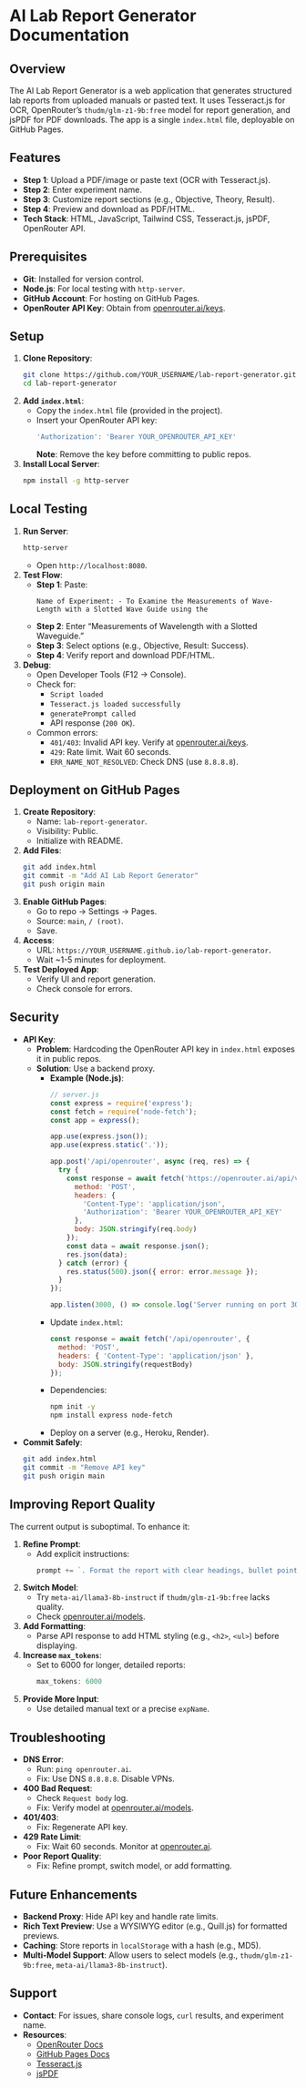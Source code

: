 # AI Lab Report Generator Documentation

## Overview
The AI Lab Report Generator is a web application that generates structured lab reports from uploaded manuals or pasted text. It uses Tesseract.js for OCR, OpenRouter’s `thudm/glm-z1-9b:free` model for report generation, and jsPDF for PDF downloads. The app is a single `index.html` file, deployable on GitHub Pages.

## Features
- **Step 1**: Upload a PDF/image or paste text (OCR with Tesseract.js).
- **Step 2**: Enter experiment name.
- **Step 3**: Customize report sections (e.g., Objective, Theory, Result).
- **Step 4**: Preview and download as PDF/HTML.
- **Tech Stack**: HTML, JavaScript, Tailwind CSS, Tesseract.js, jsPDF, OpenRouter API.

## Prerequisites
- **Git**: Installed for version control.
- **Node.js**: For local testing with `http-server`.
- **GitHub Account**: For hosting on GitHub Pages.
- **OpenRouter API Key**: Obtain from [openrouter.ai/keys](https://openrouter.ai/keys).

## Setup
1. **Clone Repository**:
   ```bash
   git clone https://github.com/YOUR_USERNAME/lab-report-generator.git
   cd lab-report-generator
   ```
2. **Add `index.html`**:
   - Copy the `index.html` file (provided in the project).
   - Insert your OpenRouter API key:
     ```javascript
     'Authorization': 'Bearer YOUR_OPENROUTER_API_KEY'
     ```
     **Note**: Remove the key before committing to public repos.
3. **Install Local Server**:
   ```bash
   npm install -g http-server
   ```

## Local Testing
1. **Run Server**:
   ```bash
   http-server
   ```
   - Open `http://localhost:8080`.
2. **Test Flow**:
   - **Step 1**: Paste:
     ```
     Name of Experiment: - To Examine the Measurements of Wave-Length with a Slotted Wave Guide using the
     ```
   - **Step 2**: Enter “Measurements of Wavelength with a Slotted Waveguide.”
   - **Step 3**: Select options (e.g., Objective, Result: Success).
   - **Step 4**: Verify report and download PDF/HTML.
3. **Debug**:
   - Open Developer Tools (F12 → Console).
   - Check for:
     - `Script loaded`
     - `Tesseract.js loaded successfully`
     - `generatePrompt called`
     - API response (`200 OK`).
   - Common errors:
     - `401/403`: Invalid API key. Verify at [openrouter.ai/keys](https://openrouter.ai/keys).
     - `429`: Rate limit. Wait 60 seconds.
     - `ERR_NAME_NOT_RESOLVED`: Check DNS (use `8.8.8.8`).

## Deployment on GitHub Pages
1. **Create Repository**:
   - Name: `lab-report-generator`.
   - Visibility: Public.
   - Initialize with README.
2. **Add Files**:
   ```bash
   git add index.html
   git commit -m "Add AI Lab Report Generator"
   git push origin main
   ```
3. **Enable GitHub Pages**:
   - Go to repo → Settings → Pages.
   - Source: `main`, `/ (root)`.
   - Save.
4. **Access**:
   - URL: `https://YOUR_USERNAME.github.io/lab-report-generator`.
   - Wait ~1-5 minutes for deployment.
5. **Test Deployed App**:
   - Verify UI and report generation.
   - Check console for errors.

## Security
- **API Key**:
  - **Problem**: Hardcoding the OpenRouter API key in `index.html` exposes it in public repos.
  - **Solution**: Use a backend proxy.
    - **Example (Node.js)**:
      ```javascript
      // server.js
      const express = require('express');
      const fetch = require('node-fetch');
      const app = express();

      app.use(express.json());
      app.use(express.static('.'));

      app.post('/api/openrouter', async (req, res) => {
        try {
          const response = await fetch('https://openrouter.ai/api/v1/chat/completions', {
            method: 'POST',
            headers: {
              'Content-Type': 'application/json',
              'Authorization': 'Bearer YOUR_OPENROUTER_API_KEY'
            },
            body: JSON.stringify(req.body)
          });
          const data = await response.json();
          res.json(data);
        } catch (error) {
          res.status(500).json({ error: error.message });
        }
      });

      app.listen(3000, () => console.log('Server running on port 3000'));
      ```
    - Update `index.html`:
      ```javascript
      const response = await fetch('/api/openrouter', {
        method: 'POST',
        headers: { 'Content-Type': 'application/json' },
        body: JSON.stringify(requestBody)
      });
      ```
    - Dependencies:
      ```bash
      npm init -y
      npm install express node-fetch
      ```
    - Deploy on a server (e.g., Heroku, Render).
- **Commit Safely**:
  ```bash
  git add index.html
  git commit -m "Remove API key"
  git push origin main
  ```

## Improving Report Quality
The current output is suboptimal. To enhance it:
1. **Refine Prompt**:
   - Add explicit instructions:
     ```javascript
     prompt += `. Format the report with clear headings, bullet points for equipment/procedure, and a table for results. Ensure scientific tone and avoid repetition.`;
     ```
2. **Switch Model**:
   - Try `meta-ai/llama3-8b-instruct` if `thudm/glm-z1-9b:free` lacks quality.
   - Check [openrouter.ai/models](https://openrouter.ai/models).
3. **Add Formatting**:
   - Parse API response to add HTML styling (e.g., `<h2>`, `<ul>`) before displaying.
4. **Increase `max_tokens`**:
   - Set to 6000 for longer, detailed reports:
     ```javascript
     max_tokens: 6000
     ```
5. **Provide More Input**:
   - Use detailed manual text or a precise `expName`.

## Troubleshooting
- **DNS Error**:
  - Run: `ping openrouter.ai`.
  - Fix: Use DNS `8.8.8.8`. Disable VPNs.
- **400 Bad Request**:
  - Check `Request body` log.
  - Fix: Verify model at [openrouter.ai/models](https://openrouter.ai/models).
- **401/403**:
  - Fix: Regenerate API key.
- **429 Rate Limit**:
  - Fix: Wait 60 seconds. Monitor at [openrouter.ai](https://openrouter.ai).
- **Poor Report Quality**:
  - Fix: Refine prompt, switch model, or add formatting.

## Future Enhancements
- **Backend Proxy**: Hide API key and handle rate limits.
- **Rich Text Preview**: Use a WYSIWYG editor (e.g., Quill.js) for formatted previews.
- **Caching**: Store reports in `localStorage` with a hash (e.g., MD5).
- **Multi-Model Support**: Allow users to select models (e.g., `thudm/glm-z1-9b:free`, `meta-ai/llama3-8b-instruct`).

## Support
- **Contact**: For issues, share console logs, `curl` results, and experiment name.
- **Resources**:
  - [OpenRouter Docs](https://openrouter.ai/docs)
  - [GitHub Pages Docs](https://docs.github.com/en/pages)
  - [Tesseract.js](https://github.com/naptha/tesseract.js)
  - [jsPDF](https://github.com/parallax/jsPDF)